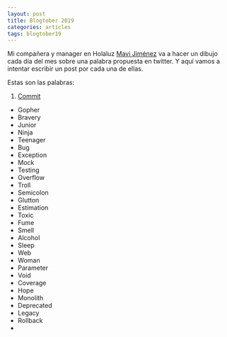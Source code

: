 ```yaml
---
layout: post
title: Blogtober 2019
categories: articles
tags: blogtober19
---
```


Mi compañera y manager en Holaluz [Mavi Jiménez](https://twitter.com/Linkita) va a hacer un dibujo cada día del mes sobre una palabra propuesta en twitter. Y aquí vamos a intentar escribir un post por cada una de ellas.

Estas son las palabras:

1. [Commit](https://franiglesias.github.io/blogtober19-commit/)


* Gopher
* Bravery
* Junior
* Ninja
* Teenager
* Bug
* Exception
* Mock
* Testing
* Overflow
* Troll
* Semicolon
* Glutton
* Estimation
* Toxic
* Fume
* Smell
* Alcohol
* Sleep
* Web
* Woman
* Parameter
* Void
* Coverage
* Hope
* Monolith
* Deprecated
* Legacy
* Rollback
* 
